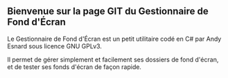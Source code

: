 ## Bienvenue sur la page GIT du Gestionnaire de Fond d'Écran


Le Gestionnaire de Fond d'Écran est un petit utilitaire codé en C# par Andy Esnard sous licence GNU GPLv3.

Il permet de gérer simplement et facilement ses dossiers de fond d'écran, et de tester ses fonds d'écran de façon rapide.
